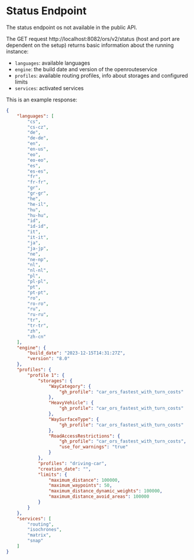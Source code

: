 # Status Endpoint

The status endpoint os not available in the public API.

The GET request http://localhost:8082/ors/v2/status (host and port are dependent on the setup) returns basic information about the running instance:

* `languages`: available languages
* `engine`: the build date and version of the openrouteservice
* `profiles`: available routing profiles, info about storages and configured limits
* `services`: activated services

[//]: # (TODO: engine git die ORS version aus, nicht die eigentliche engine version, die wir dann auch im graph management verwenden, oder?)

This is an example response: 

```json
{
    "languages": [
        "cs",
        "cs-cz",
        "de",
        "de-de",
        "en",
        "en-us",
        "eo",
        "eo-eo",
        "es",
        "es-es",
        "fr",
        "fr-fr",
        "gr",
        "gr-gr",
        "he",
        "he-il",
        "hu",
        "hu-hu",
        "id",
        "id-id",
        "it",
        "it-it",
        "ja",
        "ja-jp",
        "ne",
        "ne-np",
        "nl",
        "nl-nl",
        "pl",
        "pl-pl",
        "pt",
        "pt-pt",
        "ro",
        "ro-ro",
        "ru",
        "ru-ru",
        "tr",
        "tr-tr",
        "zh",
        "zh-cn"
    ],
    "engine": {
        "build_date": "2023-12-15T14:31:27Z",
        "version": "8.0"
    },
    "profiles": {
        "profile 1": {
            "storages": {
                "WayCategory": {
                    "gh_profile": "car_ors_fastest_with_turn_costs"
                },
                "HeavyVehicle": {
                    "gh_profile": "car_ors_fastest_with_turn_costs"
                },
                "WaySurfaceType": {
                    "gh_profile": "car_ors_fastest_with_turn_costs"
                },
                "RoadAccessRestrictions": {
                    "gh_profile": "car_ors_fastest_with_turn_costs",
                    "use_for_warnings": "true"
                }
            },
            "profiles": "driving-car",
            "creation_date": "",
            "limits": {
                "maximum_distance": 100000,
                "maximum_waypoints": 50,
                "maximum_distance_dynamic_weights": 100000,
                "maximum_distance_avoid_areas": 100000
            }
        }
    },
    "services": [
        "routing",
        "isochrones",
        "matrix",
        "snap"
    ]
}
```

